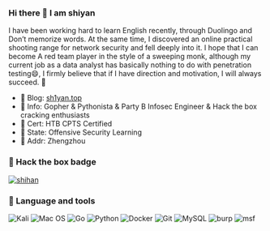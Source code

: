 ### Hi there 👋 I am shiyan

I have been working hard to learn English recently, through Duolingo and Don’t memorize words. At the same time, I discovered an online practical shooting range for network security and fell deeply into it. I hope that I can become A red team player in the style of a sweeping monk, although my current job as a data analyst has basically nothing to do with penetration testing😄, I firmly believe that if I have direction and motivation, I will always succeed. 🌱

- 💬 Blog: [sh1yan.top](https://sh1yan.top/)
- 💬 Info: Gopher & Pythonista & Party B Infosec Engineer & Hack the box cracking enthusiasts
- 🌟 Cert: HTB CPTS Certified
- 💬 State: Offensive Security Learning
- 💬 Addr: Zhengzhou

### 🤔 Hack the box badge

[![shihan](https://www.hackthebox.com/badge/image/1705469)](https://app.hackthebox.com/profile/1705469)

### 🔨 Language and tools

![Kali](https://img.shields.io/badge/Kali-268BEE?style=for-the-badge&logo=kalilinux&logoColor=white)
![Mac OS](https://img.shields.io/badge/mac%20os-000000?style=for-the-badge&logo=macos&logoColor=F0F0F0)
![Go](https://img.shields.io/badge/go-%2300ADD8.svg?style=for-the-badge&logo=go&logoColor=white)
![Python](https://img.shields.io/badge/python-3670A0?style=for-the-badge&logo=python&logoColor=ffdd54)
![Docker](https://img.shields.io/badge/docker-%230db7ed.svg?style=for-the-badge&logo=docker&logoColor=white)
![Git](https://img.shields.io/badge/git-%23F05033.svg?style=for-the-badge&logo=git&logoColor=white)
![MySQL](https://img.shields.io/badge/mysql-%2300f.svg?style=for-the-badge&logo=mysql&logoColor=white)
![burp](https://camo.githubusercontent.com/3fe19c163aa55e7cc726050226cb88434de7bd1929286f3cbd3b6eb13ba102f6/68747470733a2f2f696d672e736869656c64732e696f2f62616467652f427572705f53756974652d4646363633333f7374796c653d666f722d7468652d6261646765266c6f676f3d627572702d737569746526636f6c6f723d303030303030)
![msf](https://camo.githubusercontent.com/b24649eb68c6ab906d91559cb64c7ae6d188c264a15b58015eeaa1da4528f4ea/68747470733a2f2f696d672e736869656c64732e696f2f62616467652f4d65746173706c6f69742d3030384338433f7374796c653d666f722d7468652d6261646765266c6f676f3d6d65746173706c6f697426636f6c6f723d303030303030)
